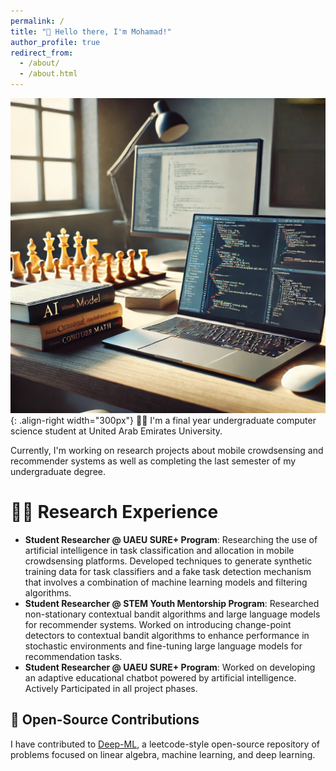 ```yaml
---
permalink: /
title: "👋 Hello there, I'm Mohamad!"
author_profile: true
redirect_from: 
  - /about/
  - /about.html
---
```


![AI-generated image based on everything ChatGPT knows about me](/images/F.png){: .align-right width="300px"}
👨‍💻 I'm a final year undergraduate computer science student at United Arab Emirates University.

Currently, I'm working on research projects about mobile crowdsensing and recommender systems as well as completing the last semester of my undergraduate degree.

<!-- # Experience Overview -->

# 👨‍🔬 Research Experience
- **Student Researcher @ UAEU SURE+ Program**: Researching the use of artificial intelligence in task classification and allocation in mobile crowdsensing platforms. Developed techniques to generate synthetic training data for task classifiers and a fake task detection mechanism that involves a combination of machine learning models and filtering algorithms.
- **Student Researcher @ STEM Youth Mentorship Program**: Researched non-stationary contextual bandit algorithms and large language models for recommender systems. Worked on introducing change-point detectors to contextual bandit algorithms to enhance performance in stochastic environments and fine-tuning large language models for recommendation tasks.
- **Student Researcher @ UAEU SURE+ Program**: Worked on developing an adaptive educational chatbot powered by artificial intelligence. Actively Participated in all project phases.

## 🤖 Open-Source Contributions
I have contributed to [Deep-ML](https://www.deep-ml.com/), a leetcode-style open-source repository of problems focused on linear algebra, machine learning, and deep learning.
